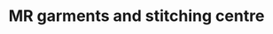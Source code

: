 ---
title: "MR garments and stitching centre"
url: /trivandrum/mr-garments-and-stitching-centre/
shop: Schneiderei
---